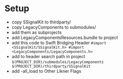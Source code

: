 #  Setup
* copy SSignalKit to thirdparty/
* copy LegacyComponents to submodules/
* add them as  subprojects
* add LegacyComponentsResources.bundle to project
* add  this code to Swift Bridging Header
`
#import <SSignalKit/SSignalKit.h>
#import <LegacyComponents/LegacyComponents.h>
`
* add to header search path in project
`
$(PROJECT_DIR)/submodules/LegacyComponents
$(PROJECT_DIR)/thirdparty/SSignalKit
`
* add -all_load to Other Likner Flags
